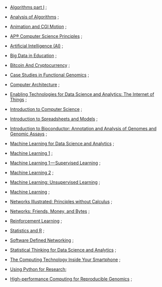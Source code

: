 * [Algorithms part I](https://www.class-central.com/mooc/339/coursera-algorithms-part-i) ;
* [Analysis of Algorithms](https://www.class-central.com/mooc/921/coursera-analysis-of-algorithms) ;

* [Animation and CGI Motion](https://www.class-central.com/mooc/7242/edx-animation-and-cgi-motion) ;
* [AP® Computer Science Principles](https://www.class-central.com/mooc/7017/edx-ap-computer-science-principles) ;

* [Artificial Intelligence (AI)](https://www.class-central.com/mooc/7230/edx-artificial-intelligence-ai) ;
* [Big Data in Education](https://www.class-central.com/mooc/3725/edx-big-data-in-education) ;
* [Bitcoin And Cryptocurrency](https://www.class-central.com/mooc/3655/coursera-bitcoin-and-cryptocurrency-technologies) ;

* [Case Studies in Functional Genomics](https://www.class-central.com/mooc/2976/edx-case-studies-in-functional-genomics) ;
* [Computer Architecture](https://www.class-central.com/mooc/342/coursera-computer-architecture) ;

* [Enabling Technologies for Data Science and Analytics: The Internet of Things](https://www.class-central.com/mooc/4911/edx-enabling-technologies-for-data-science-and-analytics-the-internet-of-things) ;
* [Introduction to Computer Science](https://www.class-central.com/mooc/442/edx-introduction-to-computer-science) ;

* [Introduction to Spreadsheets and Models](https://www.class-central.com/mooc/5451/coursera-introduction-to-spreadsheets-and-models) ;
* [Introduction to Bioconductor: Annotation and Analysis of Genomes and Genomic Assays](https://www.class-central.com/mooc/2970/edx-introduction-to-bioconductor-annotation-and-analysis-of-genomes-and-genomic-assays) ;

* [Machine Learning for Data Science and Analytics](https://www.class-central.com/mooc/4912/edx-machine-learning-for-data-science-and-analytics) ;
* [Machine Learning 1](https://www.class-central.com/mooc/1020/udacity-machine-learning) ;

* [Machine Learning 1 — Supervised Learning](https://www.class-central.com/mooc/1847/udacity-machine-learning-1-supervised-learning) ;
* [Machine Learning 2](https://www.class-central.com/mooc/3531/udacity-machine-learning) ;

* [Machine Learning: Unsupervised Learning](https://www.class-central.com/mooc/1848/udacity-machine-learning-unsupervised-learning) ;
* [Machine Learning](https://www.class-central.com/mooc/7231/edx-machine-learning) ;

* [Networks Illustrated: Principles without Calculus](https://www.class-central.com/mooc/891/coursera-networks-illustrated-principles-without-calculus) ;
* [Networks: Friends, Money, and Bytes](https://www.class-central.com/mooc/359/coursera-networks-friends-money-and-bytes) ;

* [Reinforcement Learning](https://www.class-central.com/mooc/1849/udacity-reinforcement-learning) ;
* [Statistics and R](https://www.class-central.com/mooc/2960/edx-statistics-and-r) ;

* [Software Defined Networking](https://www.class-central.com/mooc/489/coursera-software-defined-networking) ;
* [Statistical Thinking for Data Science and Analytics](https://www.class-central.com/mooc/4913/edx-statistical-thinking-for-data-science-and-analytics) ;

* [The Computing Technology Inside Your Smartphone](https://www.class-central.com/mooc/2809/edx-the-computing-technology-inside-your-smartphone) ;
* [Using Python for Research](https://www.class-central.com/mooc/7204/edx-using-python-for-research);

* [High-performance Computing for Reproducible Genomics](https://www.class-central.com/mooc/2973/edx-high-performance-computing-for-reproducible-genomics) ;
